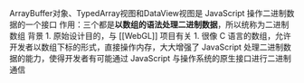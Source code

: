 ArrayBuffer对象、TypedArray视图和DataView视图是 JavaScript 操作二进制数据的一个接口
作用：三个都是**以数组的语法处理二进制数据**，所以统称为二进制数组
背景
	1. 原始设计目的，与 [[WebGL]] 项目有关
		1. 很像 C 语言的数组，允许开发者以数组下标的形式，直接操作内存，大大增强了 JavaScript 处理二进制数据的能力，使得开发者有可能通过 JavaScript 与操作系统的原生接口进行二进制通信